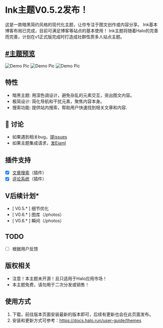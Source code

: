 # Ink主题V0.5.2发布！

这是一款暗黑简约风格的现代化主题，让你专注于图文创作或内容分享。
Ink基本博客布局已完成，目前可满足博客等站点的基本使用！
Ink主题将随着Halo的完善而完善，计划在v1正式版完成时打造成社群性质多人站点主题。

[#主题预览](https://parlo.halotheme.cn) 
---
![Demo Pic](https://parlo.m-imo.com/upload/%E9%A6%96%E9%A1%B5.webp)
 ![Demo Pic](https://parlo.m-imo.com/upload/%E5%BD%92%E6%A1%A3%E9%A1%B5.webp)
  ![Demo Pic](https://parlo.m-imo.com/upload/%E6%96%87%E7%AB%A0%E9%A1%B5.webp)
  
## 特性
- 暗黑主题: 用深色调设计，避免杂乱的元素交互，突出图文内容。
- 极简设计: 简化导航和干扰元素，聚焦内容本身。
- 搜索功能: 提供站内搜索，帮助用户快速找到相关文章和内容.


## 💬 讨论
- 如果遇到相关bug，[提issues](https://github.com/w-flac/theme-ink/issues)
- 如果主题集成请求，[发Eiaml](mailto:w-flac@m-imo.com)

## 插件支持
- [x] [文章搜索](https://github.com/halo-sigs/plugin-search-widget)（插件）
- [X] [评论系统](https://github.com/halo-sigs/plugin-comment-widget)（插件）

## V后续计划* 
- [ V0.5.* ] 细节优化  
- [ V0.6.* ] 图库（/photos）
- [ V0.6.* ] 瞬间（/photos）

## TODO 
- [ ] 根据用户反馈

## 版权相关
- 注意！本主题未开源！且只适用于Halo应用市场！
- 本主题免费，请勿用于二次分发或销售！

## 使用方式
1. 下载，前往版本页面安装最新的版本即可，后续有更新也会在此页面发布。
2. 安装和更新方式可参考：https://docs.halo.run/user-guide/themes
